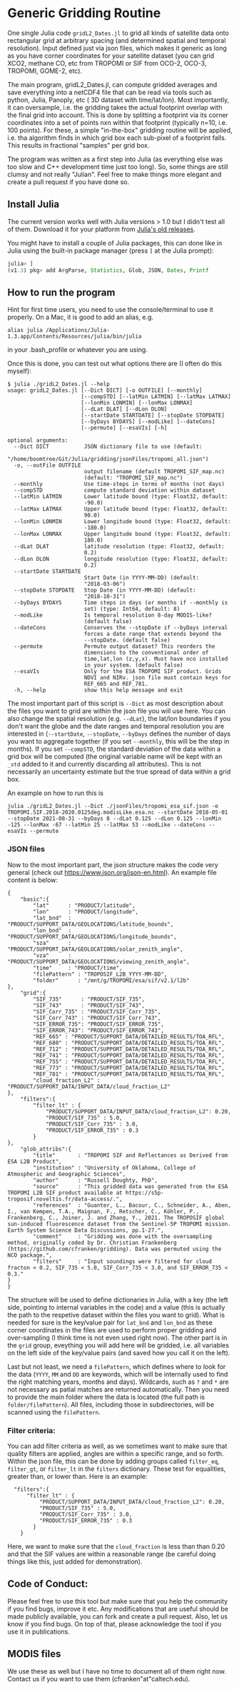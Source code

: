 # Generic Gridding Routine
One single Julia code `gridL2_Dates.jl` to grid all kinds of satellite data onto rectangular grid at arbitrary spacing (and determined spatial and temporal resolution). Input defined just via json files, which makes it generic as long as you have corner coordinates for your satellite dataset (you can grid XCO2, methane CO, etc from TROPOMI or SIF from OCO-2, OCO-3, TROPOMI, GOME-2, etc).

The main program, gridL2_Dates.jl, can compute gridded averages and save everything into a netCDF4 file that can be read via tools such as python, Julia, Panoply, etc ( 3D dataset with time/lat/lon). Most importantly, it can oversample, i.e. the gridding takes the actual footprint overlap with the final grid into account. This is done by splitting a footprint via its corner coordinates into a set of points nxn within that footprint (typically n=10, i.e. 100 points). For these, a simple "in-the-box" gridding routine will be applied, i.e. tha algorithm finds in which grid box each sub-pixel of a footprint falls. This results in fractional "samples" per grid box.

The program was written as a first step into Julia (as everything else was too slow and C++ development time just too long). So, some things are still clumsy and not really "Julian". Feel free to make things more elegant and create a pull request if you have done so. 

## Install Julia

The current version works well with Julia versions > 1.0 but I didn't test all of them. Download it for your platform from [Julia's old
releases](https://julialang.org/downloads/oldreleases/#v131_dec_30_2019).

You might have to install a couple of Julia packages, this can done like in Julia using the built-in package manager (press `]` at the Julia prompt):

```julia
julia> ]
(v1.3) pkg> add ArgParse, Statistics, Glob, JSON, Dates, Printf
```

## How to run the program

Hint for first time users, you need to use the console/terminal to use it properly. On a Mac, it is good to add an alias, e.g. 

```
alias julia /Applications/Julia-1.3.app/Contents/Resources/julia/bin/julia
```

in your .bash_profile or whatever you are using.

Once this is done, you can test out what options there are (I often do this myself):

```
$ julia ./gridL2_Dates.jl --help
usage: gridL2_Dates.jl [--Dict DICT] [-o OUTFILE] [--monthly]
                       [--compSTD] [--latMin LATMIN] [--latMax LATMAX]
                       [--lonMin LONMIN] [--lonMax LONMAX]
                       [--dLat DLAT] [--dLon DLON]
                       [--startDate STARTDATE] [--stopDate STOPDATE]
                       [--byDays BYDAYS] [--modLike] [--dateCons]
                       [--permute] [--esaVIs] [-h]

optional arguments:
  --Dict DICT           JSON dictionary file to use (default:
                        "/home/boomtree/Git/Julia/gridding/jsonFiles/tropomi_all.json")
  -o, --outFile OUTFILE
                        output filename (default TROPOMI_SIF_map.nc)
                        (default: "TROPOMI_SIF_map.nc")
  --monthly             Use time-steps in terms of months (not days)
  --compSTD             compute standard deviation within dataset
  --latMin LATMIN       Lower latitude bound (type: Float32, default:
                        -90.0)
  --latMax LATMAX       Upper latitude bound (type: Float32, default:
                        90.0)
  --lonMin LONMIN       Lower longitude bound (type: Float32, default:
                        -180.0)
  --lonMax LONMAX       Upper longitude bound (type: Float32, default:
                        180.0)
  --dLat DLAT           latitude resolution (type: Float32, default:
                        0.2)
  --dLon DLON           longitude resolution (type: Float32, default:
                        0.2)
  --startDate STARTDATE
                        Start Date (in YYYY-MM-DD) (default:
                        "2018-03-06")
  --stopDate STOPDATE   Stop Date (in YYYY-MM-DD) (default:
                        "2018-10-31")
  --byDays BYDAYS       Time steps in days (or months if --monthly is
                        set) (type: Int64, default: 8)
  --modLike             Is temporal resolution 8-day MODIS-like?
                        (default false)
  --dateCons            Conserves the --stopDate if --byDays interval
                        forces a date range that extends beyond the
                        --stopDate. (default false)
  --permute             Permute output dataset? This reorders the
                        dimensions to the conventional order of
                        time,lat,lon (z,y,x). Must have nco installed
                        in your system. (default false)
  --esaVIs              Only for the ESA TROPOMI SIF product. Grids
                        NDVI and NIRv. json file must contain keys for
                        REF_665 and REF_781.
  -h, --help            show this help message and exit
```

The most important part of this script is `--Dict` as most description about the files you want to grid are within the json file you will use here. You can also change the spatial resolution (e.g. `--dLat`), the lat/lon boundaries if you don't want the globe and the date ranges and temporal resolution you are interested in (`--startDate`, `--stopDate`, `--byDays` defines the number of days you want to aggregate together (if you set `--monthly`, this will be the step in months). If you set `--compSTD`, the standard deviation of the data within a grid box will be computed (the original variable name will be kept with an `_std` added to it and currently discarding all attributes). This is not necessarily an uncertainty estimate but the true spread of data within a grid box. 

An example on how to run this is

```
julia ./gridL2_Dates.jl --Dict ./jsonFiles/tropomi_esa_sif.json -o TROPOMI.SIF.2018-2020.0125deg.modisLike.esa.nc --startDate 2018-05-01 --stopDate 2021-08-31 --byDays 8 --dLat 0.125 --dLon 0.125 --lonMin -125 --lonMax -67 --latMin 25 --latMax 53 --modLike --dateCons --esaVIs --permute
```

### JSON files
Now to the most important part, the json structure makes the code very general (check out https://www.json.org/json-en.html).
An example file content is below:
```
{
	"basic":{
		"lat"      : "PRODUCT/latitude",
    	"lon"      : "PRODUCT/longitude",
    	"lat_bnd"  : "PRODUCT/SUPPORT_DATA/GEOLOCATIONS/latitude_bounds",
    	"lon_bnd"  : "PRODUCT/SUPPORT_DATA/GEOLOCATIONS/longitude_bounds",
    	"sza"      : "PRODUCT/SUPPORT_DATA/GEOLOCATIONS/solar_zenith_angle",
    	"vza"      : "PRODUCT/SUPPORT_DATA/GEOLOCATIONS/viewing_zenith_angle",
    	"time"     : "PRODUCT/time",
		"filePattern" : "TROPOSIF_L2B_YYYY-MM-DD",
		"folder"      : "/mnt/g/TROPOMI/esa/sif/v2.1/l2b"
},
	"grid":{
		"SIF_735"      : "PRODUCT/SIF_735",
		"SIF_743"      : "PRODUCT/SIF_743",
	    "SIF_Corr_735" : "PRODUCT/SIF_Corr_735",
	    "SIF_Corr_743" : "PRODUCT/SIF_Corr_743",
	    "SIF_ERROR_735": "PRODUCT/SIF_ERROR_735",
	    "SIF_ERROR_743": "PRODUCT/SIF_ERROR_743",
        "REF_665" : "PRODUCT/SUPPORT_DATA/DETAILED_RESULTS/TOA_RFL",
        "REF_680" : "PRODUCT/SUPPORT_DATA/DETAILED_RESULTS/TOA_RFL",
        "REF_712" : "PRODUCT/SUPPORT_DATA/DETAILED_RESULTS/TOA_RFL",
        "REF_741" : "PRODUCT/SUPPORT_DATA/DETAILED_RESULTS/TOA_RFL",
        "REF_755" : "PRODUCT/SUPPORT_DATA/DETAILED_RESULTS/TOA_RFL",
        "REF_773" : "PRODUCT/SUPPORT_DATA/DETAILED_RESULTS/TOA_RFL",
        "REF_781" : "PRODUCT/SUPPORT_DATA/DETAILED_RESULTS/TOA_RFL",
	    "cloud_fraction_L2" : "PRODUCT/SUPPORT_DATA/INPUT_DATA/cloud_fraction_L2"
},
    "filters":{
        "filter_lt" : {
			"PRODUCT/SUPPORT_DATA/INPUT_DATA/cloud_fraction_L2": 0.20,
            "PRODUCT/SIF_735" : 5.0,
            "PRODUCT/SIF_Corr_735" : 3.0,
            "PRODUCT/SIF_ERROR_735" : 0.3
		}
},
	"glob_attribs":{
		"title"       : "TROPOMI SIF and Reflectances as Derived from ESA L2B Product",
		"institution" : "University of Oklahoma, College of Atmospheric and Geographic Sciences",
		"author"      : "Russell Doughty, PhD",
		"source"      : "This gridded data was generated from the ESA TROPOMI L2B SIF product available at https://s5p-troposif.noveltis.fr/data-access/.",
		"references"  : "Guanter, L., Bacour, C., Schneider, A., Aben, I., van Kempen, T.A., Maignan, F., Retscher, C., Köhler, P., Frankenberg, C., Joiner, J. and Zhang, Y., 2021. The TROPOSIF global sun-induced fluorescence dataset from the Sentinel-5P TROPOMI mission. Earth System Science Data Discussions, pp.1-27.",
		"comment"     : "Gridding was done with the oversampling method, originally coded by Dr. Christian Frankenberg (https://github.com/cfranken/gridding). Data was permuted using the NCO package.",
        "filters"     : "Input soundings were filtered for cloud fracton < 0.2, SIF_735 < 5.0, SIF_Corr_735 < 3.0, and SIF_ERROR_735 < 0.3."
}
}
```

The structure will be used to define dictionaries in Julia, with a key (the left side, pointing to internal variables in the code) and a value (this is actually the path to the respetive dataset within the files you want to grid). What is needed for sure is the key/value pair for `lat_bnd` and `lon_bnd` as these corner coordinates in the files are used to perform proper gridding and over-sampling (I think time is not even used right now). The other part is in the `grid` group, eveything you will add here will be gridded, i.e. all variables on the left side of the key/value pairs (and saved how you call it on the left). 

Last but not least, we need a `filePattern`, which defines where to look for the data (`YYYY`, `MM` and `DD` are keywords, which will be internally used to find the right matching years, months and days). Wildcards, such as `?` and `*` are not necessary as patial matches are returned automatically. Then you need to provide the main folder where the data is located (the full path is `folder/filePattern`). All files, including those in subdirectories, will be scanned using the `filePattern`.

### Filter criteria:
You can add filter criteria as well, as we sometimes want to make sure that quality filters are applied, angles are within a specific range, and so forth. Within the json file, this can be done by adding groups called `filter_eq`, `filter_gt`, or `filter_lt` in the `filters` dictionary. These test for equalities, greater than, or lower than. Here is an example:
```
  "filters":{
      "filter_lt" : {
          "PRODUCT/SUPPORT_DATA/INPUT_DATA/cloud_fraction_L2": 0.20,
          "PRODUCT/SIF_735" : 5.0,
          "PRODUCT/SIF_Corr_735" : 3.0,
          "PRODUCT/SIF_ERROR_735" : 0.3
        }
    }
```
Here, we want to make sure that the `cloud_fraction` is less than than 0.20 and that the SIF values are within a reasonable range (be careful doing things like this, just added for demonstration).

## Code of Conduct:
Please feel free to use this tool but make sure that you help the community if you find bugs, improve it etc. Any modifications that are useful should be made publicly available, you can fork and create a pull request. Also, let us know if you find bugs. On top of that, please acknowledge the tool if you use it in publications.

## MODIS files
We use these as well but I have no time to document all of them right now. Contact us if you want to use them (cfranken"at"caltech.edu).
